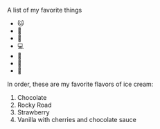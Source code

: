 A list of my favorite things
- 🐱
- 🐶
- 👶
- 💻
- 🥘
- 📔
- 🥾

In order, these are my favorite flavors of ice cream:
1. Chocolate
2. Rocky Road
3. Strawberry
4. Vanilla with cherries and chocolate sauce
